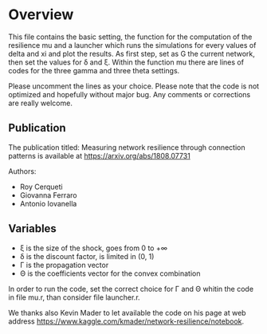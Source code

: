 # Overview
This file contains the basic setting, the function for the computation of the resilience mu and a launcher which runs the simulations for every values of delta and xi and plot the results. As first step, set as G the current network, then set the values for δ and ξ. Within the function mu there are lines of codes for the three gamma and three theta settings.

Please uncomment the lines as your choice. Please note that the code is not optimized and hopefully without major bug.
Any comments or corrections are really welcome.

## Publication
The publication titled: Measuring network resilience through connection patterns is available at https://arxiv.org/abs/1808.07731

Authors:
- Roy Cerqueti
- Giovanna Ferraro
- Antonio Iovanella

## Variables
- ξ is the size of the shock, goes from 0 to +∞
- δ is the discount factor, is limited in (0, 1)
- Γ is the propagation vector
- Θ is the coefficients vector for the convex combination

In order to run the code, set the correct choice for Γ and Θ whitin the code in file mu.r, than consider file launcher.r.

We thanks also Kevin Mader to let available the code on his page at web address https://www.kaggle.com/kmader/network-resilience/notebook.
